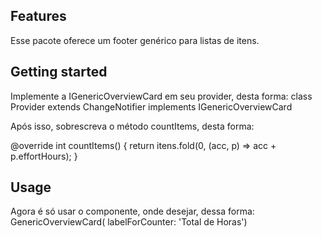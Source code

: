 ## Features

Esse pacote oferece um footer genérico para listas de itens.

## Getting started

Implemente a IGenericOverviewCard em seu provider, desta forma:
class Provider extends ChangeNotifier implements IGenericOverviewCard

Após isso, sobrescreva o método countItems, desta forma:

@override
int countItems() {
return itens.fold(0, (acc, p) => acc + p.effortHours);
}

## Usage

Agora é só usar o componente, onde desejar, dessa forma:
GenericOverviewCard<IGenericOverviewCard>(
labelForCounter: 'Total de Horas')